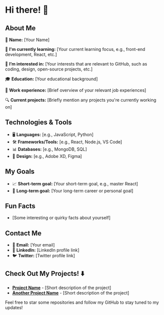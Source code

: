 # Hi there! 👋

## About Me

👤 **Name:** [Your Name]

🌱 **I'm currently learning:** [Your current learning focus, e.g., front-end development, React, etc.]

👀 **I’m interested in:** [Your interests that are relevant to GitHub, such as coding, design, open-source projects, etc.]

🎓 **Education:** [Your educational background]

💼 **Work experience:** [Brief overview of your relevant job experiences]

🔍 **Current projects:** [Briefly mention any projects you're currently working on]

## Technologies & Tools
* 🖥️ **Languages:** [e.g., JavaScript, Python]
* 🛠️ **Frameworks/Tools:** [e.g., React, Node.js, VS Code]
* 📊 **Databases:** [e.g., MongoDB, SQL]
* 🎨 **Design:** [e.g., Adobe XD, Figma]

## My Goals
* 📈 **Short-term goal:** [Your short-term goal, e.g., master React]
* 🚀 **Long-term goal:** [Your long-term career or personal goal]

## Fun Facts
* [Some interesting or quirky facts about yourself]

## Contact Me
* 📧 **Email:** [Your email]
* 💬 **LinkedIn:** [LinkedIn profile link]
* 🐦 **Twitter:** [Twitter profile link]

## Check Out My Projects! ⬇️
* **[Project Name](link-to-repo)** - [Short description of the project]
* **[Another Project Name](link-to-repo)** - [Short description of the project]

Feel free to star some repositories and follow my GitHub to stay tuned to my updates!
